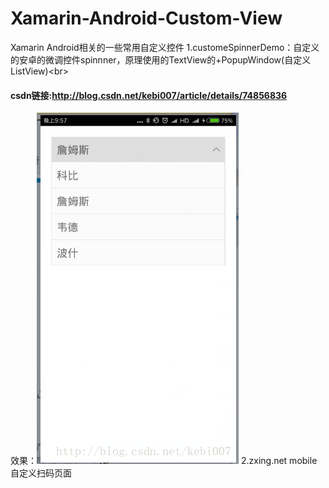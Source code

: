 ﻿# Xamarin-Android-Custom-View
Xamarin Android相关的一些常用自定义控件
1.customeSpinnerDemo：自定义的安卓的微调控件spinnner，原理使用的TextView的+PopupWindow(自定义ListView)\<br>
#### csdn链接:http://blog.csdn.net/kebi007/article/details/74856836
效果：![image](https://github.com/MaChuZhang/Xamarin-Android-Custom-View/blob/master/customSpinnerDemo/screen/20170714220228485.png)
2.zxing.net mobile自定义扫码页面

